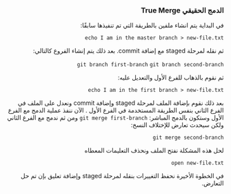 


### <div dir=rtl>الدمج الحقيقي True Merge <dir>

<div dir=rtl>

في البداية يتم انشاء ملفين بالطريقة التي تم تنفيذها سابقًا:
 
 ``
echo I am in the master branch > new-file.txt
``
 
 ثم نقله لمرحلة staged مع إضافة commit.
 بعد ذلك يتم إنشاء الفروع كالتالي:
 
``
git branch first-branch
``
``
git branch second-branch
``

ثم نقوم بالذهاب للفرع الأول والتعديل عليه:

``
echo I am in the first branch > new-file.txt
``

بعد ذلك نقوم بإضافة الملف لمرحلة staged وإضافة commit ونعدل على الملف في الفرع الثاني بنفس الطريقة المستخدمة في الفرع الأول . الآن ننفذ عملية الدمج مع الفرع الأول وستكون بالدمج المباشر:
``
git merge first-branch
``
ومن ثم ندمج مع الفرع الثاني ولكن سيحدث تعارض للإختلاف النسخ:

``
git merge second-branch
``

 لحل هذه المشكلة نفتح الملف ونحذف التعليمات المعطاه 
 
``
open new-file.txt
``

في الخطوة الأخيرة نحفظ التغييرات بنقله لمرحلة staged  وإضافة تعليق بإن تم حل التعارض.


<div>

